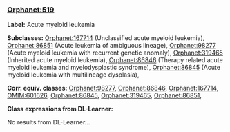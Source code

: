 
### [Orphanet:519](http://www.orpha.net/ORDO/Orphanet_519)
**Label:** Acute myeloid leukemia

**Subclasses:** [Orphanet:167714](http://www.orpha.net/ORDO/Orphanet_167714) (Unclassified acute myeloid leukemia), [Orphanet:86851](http://www.orpha.net/ORDO/Orphanet_86851) (Acute leukemia of ambiguous lineage), [Orphanet:98277](http://www.orpha.net/ORDO/Orphanet_98277) (Acute myeloid leukemia with recurrent genetic anomaly), [Orphanet:319465](http://www.orpha.net/ORDO/Orphanet_319465) (Inherited acute myeloid leukemia), [Orphanet:86846](http://www.orpha.net/ORDO/Orphanet_86846) (Therapy related acute myeloid leukemia and myelodysplastic syndrome), [Orphanet:86845](http://www.orpha.net/ORDO/Orphanet_86845) (Acute myeloid leukemia with multilineage dysplasia), 

**Corr. equiv. classes:** [Orphanet:98277](http://www.orpha.net/ORDO/Orphanet_98277), [Orphanet:86846](http://www.orpha.net/ORDO/Orphanet_86846), [Orphanet:167714](http://www.orpha.net/ORDO/Orphanet_167714), [OMIM:601626](http://purl.obolibrary.org/obo/OMIM_601626), [Orphanet:86845](http://www.orpha.net/ORDO/Orphanet_86845), [Orphanet:319465](http://www.orpha.net/ORDO/Orphanet_319465), [Orphanet:86851](http://www.orpha.net/ORDO/Orphanet_86851), 

**Class expressions from DL-Learner:**

No results from DL-Learner...



